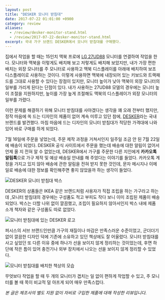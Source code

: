 ```yaml
---
layout: post
title: "DESKER 모니터 받침대"
date: 2017-07-22 01:01:00 +0900
category: review
aliases:
  - /review/desker-monitor-stand.html
  - /review/2017-07-22-desker-monitor-stand.html
excerpt: 국내 가구 브랜드 DESKER에서 모니터 받침대를 구매했다.
---
```


집에서 작업을 할 때는 15인치 맥북 프로에 [LG 27UD88][1] 모니터를 연결하여 작업을 한다. 모니터와 맥북을 이렇게도 배치해 보고 저렇게도 배치해 보았지만, 내가 가장 편한 배치는 외장 모니터를 주 모니터로 사용하고 맥북 디스플레이를 아래애 배치하여 보조 디스플레이로 사용하는 것이다. 이렇게 사용하면 맥북에 내장되어 있는 키보드와 트랙패드를 그대로 사용할 수 있다는 장점이 있지만, 모니터 높이가 낮아 맥북이 외장 모니터의 일부를 가리게 된다는 단점이 있다. 내가 사용하는 27UD88 모델의 경우에는 모니터 높이 조절을 지원하지만, 높이를 가장 높게 조절해도 맥북의 디스플레이가 외장 모니터의 일부를 가렸다. 

이런 문제를 해결하기 위해 모니터 받침대를 사야겠다는 생각을 꽤 오래 전부터 했지만, 정작 마음에 쏙 드는 디자인의 제품이 없어 계속 미루고 있던 참에, [DESKER][2]라는 국내 브랜드를 발견했다. 마침 마음에 드는 디자인의 모니터 받침대가 적당한 가격대에 나와 있어 바로 구매를 하게 되었다. 

7월 16일에 주문을 넣었는데, 주문 제작 과정을 거쳐서인지 일주일 조금 안 된 7월 22일에 배송이 되었다. DESKER 공식 사이트에서 주문을 했는데 배송에 대한 알림이 없어서 언제 올 지 전혀 알 수 없었는데, DESKER에서 가구를 주문한 다른 지인에게 **카카오톡 알림톡**으로 가구 제작 및 예상 배송일 안내를 해 주었다는 이야기를 들었다. 카카오톡 계정을 가지고 있지 않아 배송에 관한 알림을 전혀 받지 못한 것인데, 문자 메시지나 이메일로 배송에 대한 정보를 확인해주면 좋지 않았을까 하는 생각이 들었다.

![][image-1]

DESKER의 상품들은 IKEA 같은 브랜드처럼 사용자가 직접 조립을 하는 가구라고 하는데 ,모니터 받침대의 경우에는 구성품도 적고 부피도 작다 보니 이미 조립된 제품이 배송되었다. 박스는 더할 나위 없이 깔끔했고, 조립이 필요하지 않아서인지 박스 내에 제품 소개 책자와 같은 구성품도 따로 없었다. 

![][image-2]

퍼시스의 서브 브랜드인만큼 가구의 재질이나 마감은 만족스러운 수준이었고, 군더더기 없이 깔끔한 디자인 덕에 기존에 소유하고 있던 책상에도 잘 어울렸다. 모니터 받침대를 사고 싶었던 또 다른 이유 중에 하나가 선을 보이지 않게 정리하는 것이었는데, 후면 하단에 작은 틈이 있어 충전기나 외부 장치에서 나오는 선을 보이지 않게 정리할 수 있었다. 

![][image-3]

무엇보다 작업을 할 때 두 개의 모니터가 겹치는 일 없이 편하게 작업할 수 있고, 주 모니터를 볼 때 목이 비교적 덜 아프게 되어 매우 만족스럽다. 

_본 글은 제조사의 별도 지원 없이 자비로 구입한 제품에 대해 작성한 리뷰입니다._

[1]:	http://www.lg.com/us/monitors/lg-27UD88-W-4k-uhd-led-monitor
[2]:	http://www.desker.co.kr/

[image-1]:	https://simplist.cdn.sapbox.me/2017-07-22-desker-monitor-stand-1.jpg "DESKER 모니터 받침대 박스"
[image-2]:	https://simplist.cdn.sapbox.me/2017-07-22-desker-monitor-stand-2.jpg "모니터 받침대에 있는 DESKER 로고"
[image-3]:	https://simplist.cdn.sapbox.me/2017-07-22-desker-monitor-stand-3.jpg "모니터 받침대를 배치한 책상의 모습"